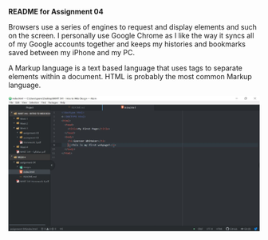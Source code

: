 **README for Assignment 04**

Browsers use a series of engines to request and display elements and such on the screen. I personally use Google Chrome as I like the way it syncs all of my Google accounts together and keeps my histories and bookmarks saved between my iPhone and my PC.

A Markup language is a text based language that uses tags to separate elements within a document. HTML is probably the most common Markup language.

![homework screenshot](./images/first-webpage.JPG)
